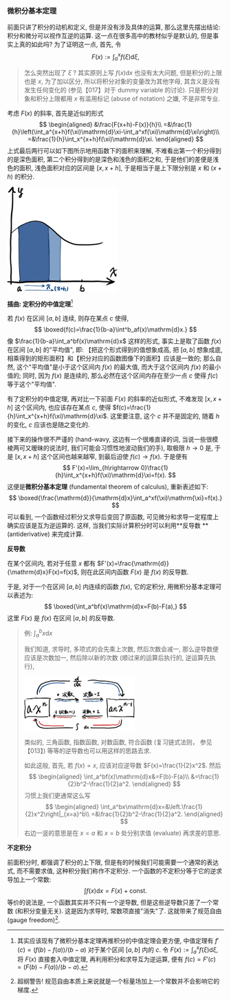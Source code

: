 ### 微积分基本定理

前面只讲了积分的动机和定义, 但是并没有涉及具体的运算, 那么这里先摆出结论: 积分和微分可以视作互逆的运算. 这一点在很多高中的教材似乎是默认的, 但是事实上真的如此吗? 为了证明这一点, 首先, 令
$$
F(x):=\int_a^xf(\xi)\mathrm{d}\xi,
$$

> 怎么突然出现了 $\xi$ ? 其实原则上写 $f(x)\mathrm{d}x$ 也没有太大问题, 但是积分的上限也是 $x$, 为了加以区分, 所以将积分对象的变量改为其他字母, 其含义是没有发生任何变化的 (参见【017】对于 dummy variable 的讨论). 只是积分对象和积分上限都用 $x$ 有滥用标记 (abuse of notation) 之嫌, 不是非常专业.

考虑 $F(x)$ 的斜率, 首先是近似的形式
$$
\begin{aligned}
&\frac{F(x+h)-F(x)}{h}\\
=&\frac{1}{h}\left(\int_a^{x+h}f(\xi)\mathrm{d}\xi-\int_a^xf(\xi)\mathrm{d}\xi\right)\\
=&\frac{1}{h}\int_x^{x+h}f(\xi)\mathrm{d}\xi.
\end{aligned}
$$
上式最后两行可以如下图所示地用函数下的面积来理解, 不难看出第一个积分得到的是深色面积, 第二个积分得到的是深色和浅色的面积之和, 于是他们的差便是浅色的面积, 浅色面积对应的区间是 $[x,x+h]$, 于是相当于是上下限分别是 $x$ 和 $(x+h)$ 的积分.

<img src="image-20230912145204089.png" alt="image-20230912145204089" style="zoom:25%;" />

**插曲: 定积分的中值定理**[^1]

若 $f(x)$ 在区间 $[a,b]$ 连续, 则存在某点 $c$ 使得,
$$
\boxed{f(c)=\frac{1}{b-a}\int^b_af(x)\mathrm{d}x.}
$$
像 $\frac{1}{b-a}\int_a^bf(x)\mathrm{d}x$ 这样的形式, 事实上是取了函数 $f(x)$ 在区间 $[a,b]$ 的"平均值", 即: 【把这个形式得到的值想象成高, 把 $[a,b]$ 想象成底, 相乘得到的矩形面积】和【积分对应的函数图像下的面积】应该是一致的; 那么自然, 这个"平均值"是小于这个区间内 $f(x)$ 的最大值, 而大于这个区间内 $f(x)$ 的最小值的; 同时, 因为 $f(x)$ 是连续的, 那么必然在这个区间内存在至少一点 $c$ 使得 $f(c)$ 等于这个"平均值".

有了定积分的中值定理, 再对比一下前面 $F(x)$ 的斜率的近似形式, 不难发现 $[x,x+h]$ 这个区间内, 也应该存在某点 $c$, 使得 $f(c)=\frac{1}{h}\int_x^{x+h}f(\xi)\mathrm{d}\xi$. 这里要注意, 这个 $c$ 并不是固定的, 随着 $h$ 的变化, $c$ 应该也是随之变化的.

接下来的操作很不严谨的 (hand-wavy, 这边有一个很难直译的词, 当说一些很模棱两可又暧昧的说法时, 我们可能会习惯性地波动我们的手), 取极限 $h\rightarrow0$ 是, 于是 $[x,x+h]$ 这个区间也越来越窄, 到最后迫使 $f(c)\rightarrow f(x)$. 于是便有
$$
F'(x)=\lim_{h\rightarrow 0}\frac{1}{h}\int_x^{x+h}f(\xi)\mathrm{d}\xi=f(x).
$$
这便是**微积分基本定理** (fundamental theorem of calculus), 重新表述如下:
$$
\boxed{\frac{\mathrm{d}}{\mathrm{d}x}\int_a^xf(\xi)\mathrm{\xi}=f(x).}
$$
可以看到, 一个函数经过积分又求导后变回了原函数, 可见微分和求导一定程度上确实应该是互为逆运算的. 这样, 当我们实际计算积分时可以利用**反导数 **(antiderivative) 来完成计算.

**反导数**

在某个区间内, 若对于任意 $x$ 都有 $F'(x)=\frac{\mathrm{d}}{\mathrm{d}x}F(x)=f(x)$, 则在此区间内函数 $F(x)$ 是 $f(x)$ 的反导数.

于是, 对于一个在区间 $[a,b]$ 内连续的函数 $f(x)$, 它的定积分, 用微积分基本定理可以表述为:
$$
\boxed{\int_a^bf(x)\mathrm{d}x=F(b)-F(a),}
$$
这里 $F(x)$ 是 $f(x)$ 在区间 $[a,b]$ 的反导数.

>  例: $\int_a^b x\mathrm{d}x$
>
> 我们知道, 求导时, 多项式的会先乘上次数, 然后次数会减一, 那么逆导数便应该是次数加一, 然后除以新的次数 (顺过来的运算后执行的, 逆运算先执行),
>
> <img src="image-20230912161734076.png" alt="image-20230912161734076" style="zoom:25%;" />
>
> 类似的, 三角函数, 指数函数, 对数函数, 符合函数 (复习链式法则， 参见【013】) 等等的逆导数也可以用这样的思路去求.
>
> 如此这般, 首先, 若 $f(x)=x$, 应该对应逆导数 $F(x)=\frac{1}{2}x^2$. 然后
> $$
> \begin{aligned}
> 	\int_a^bf(x)\mathrm{d}x&=F(b)-F(a)\\
> 	&=\frac{1}{2}b^2-\frac{1}{2}a^2.
> \end{aligned}
> $$
> 习惯上我们更通常这么写
> $$
> \begin{aligned}
> \int_a^bx\mathrm{d}x=&\left.\frac{1}{2}x^2\right|_{x=a}^b\\
> =&\frac{1}{2}b^2-\frac{1}{2}a^2.
> \end{aligned}
> $$
> 右边一竖的意思是在 $x=a$ 和 $x=b$ 处分别求值 (evaluate) 再求差的意思.

**不定积分**

前面积分时, 都强调了积分的上下限, 但是有的时候我们可能需要一个通常的表达式, 而不需要求值, 这种积分我们称作不定积分. 一个函数的不定积分等于它的逆求导加上一个常数:
$$
\int f(x)\mathrm{d}x=F(x)+\text{const.}
$$
等价的说法是, 一个函数其实并不只有一个逆导数, 但是这些逆导数只差了一个常数 (和积分变量无关). 这是因为求导时, 常数项直接"消失"了. 这就带来了规范自由 (gauge freedom)[^2].

[^1]: 其实应该现有了微积分基本定理再推积分的中值定理会更方便, 中值定理有 $f'(c)=(f(b)-f(a))/(b-a)$ 对于某个区间 $[a,b]$ 内的 $c$. 令 $F(x):=\int_a^xf(\xi)\mathrm{d}\xi$, 将 $F(x)$ 直接套入中值定理, 再利用积分和求导互为逆运算, 便有 $f(c)=F'(c)=(F(b)-F(a))/(b-a)$.

[^2]: 超纲警告! 规范自由本质上来说就是一个标量场加上一个常数并不会影响它的梯度.






